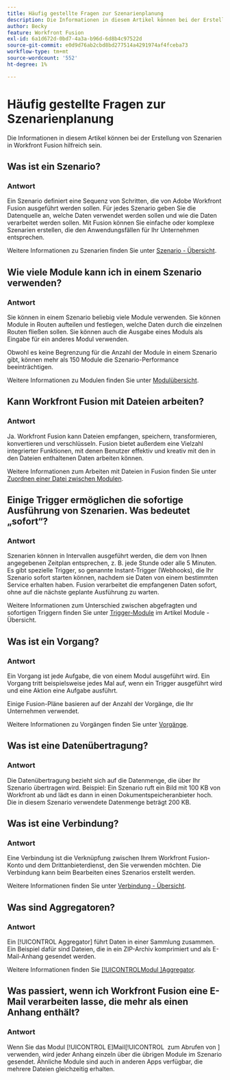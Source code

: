 ```yaml
---
title: Häufig gestellte Fragen zur Szenarienplanung
description: Die Informationen in diesem Artikel können bei der Erstellung von Szenarien in Workfront Fusion hilfreich sein.
author: Becky
feature: Workfront Fusion
exl-id: 6a1d672d-0bd7-4a3a-b96d-6d8b4c97522d
source-git-commit: e0d9d76ab2cbd8bd277514a4291974af4fceba73
workflow-type: tm+mt
source-wordcount: '552'
ht-degree: 1%

---
```


# Häufig gestellte Fragen zur Szenarienplanung

Die Informationen in diesem Artikel können bei der Erstellung von Szenarien in Workfront Fusion hilfreich sein.

## Was ist ein Szenario?

### Antwort

Ein Szenario definiert eine Sequenz von Schritten, die von Adobe Workfront Fusion ausgeführt werden sollen. Für jedes Szenario geben Sie die Datenquelle an, welche Daten verwendet werden sollen und wie die Daten verarbeitet werden sollen. Mit Fusion können Sie einfache oder komplexe Szenarien erstellen, die den Anwendungsfällen für Ihr Unternehmen entsprechen.

Weitere Informationen zu Szenarien finden Sie unter [Szenario - Übersicht](/help/workfront-fusion/get-started-with-fusion/understand-fusion/scenario-overview.md).

## Wie viele Module kann ich in einem Szenario verwenden?

### Antwort

Sie können in einem Szenario beliebig viele Module verwenden. Sie können Module in Routen aufteilen und festlegen, welche Daten durch die einzelnen Routen fließen sollen. Sie können auch die Ausgabe eines Moduls als Eingabe für ein anderes Modul verwenden.

Obwohl es keine Begrenzung für die Anzahl der Module in einem Szenario gibt, können mehr als 150 Module die Szenario-Performance beeinträchtigen.

Weitere Informationen zu Modulen finden Sie unter [Modulübersicht](/help/workfront-fusion/get-started-with-fusion/understand-fusion/module-overview.md).

## Kann Workfront Fusion mit Dateien arbeiten?

### Antwort

Ja. Workfront Fusion kann Dateien empfangen, speichern, transformieren, konvertieren und verschlüsseln. Fusion bietet außerdem eine Vielzahl integrierter Funktionen, mit denen Benutzer effektiv und kreativ mit den in den Dateien enthaltenen Daten arbeiten können.

Weitere Informationen zum Arbeiten mit Dateien in Fusion finden Sie unter [Zuordnen einer Datei zwischen Modulen](/help/workfront-fusion/create-scenarios/map-data/map-files.md).

## Einige Trigger ermöglichen die sofortige Ausführung von Szenarien. Was bedeutet „sofort“?

### Antwort

Szenarien können in Intervallen ausgeführt werden, die dem von Ihnen angegebenen Zeitplan entsprechen, z. B. jede Stunde oder alle 5 Minuten. Es gibt spezielle Trigger, so genannte Instant-Trigger (Webhooks), die Ihr Szenario sofort starten können, nachdem sie Daten von einem bestimmten Service erhalten haben. Fusion verarbeitet die empfangenen Daten sofort, ohne auf die nächste geplante Ausführung zu warten.

Weitere Informationen zum Unterschied zwischen abgefragten und sofortigen Triggern finden Sie unter [Trigger-Module](/help/workfront-fusion/get-started-with-fusion/understand-fusion/module-overview.md#trigger-modules) im Artikel Module - Übersicht.

## Was ist ein Vorgang?

### Antwort

Ein Vorgang ist jede Aufgabe, die von einem Modul ausgeführt wird. Ein Vorgang tritt beispielsweise jedes Mal auf, wenn ein Trigger ausgeführt wird und eine Aktion eine Aufgabe ausführt.

Einige Fusion-Pläne basieren auf der Anzahl der Vorgänge, die Ihr Unternehmen verwendet.

Weitere Informationen zu Vorgängen finden Sie unter [Vorgänge](/help/workfront-fusion/set-up-and-manage-workfront-fusion/licensing-operations-overview/operations-in-workfront-fusion.md).

## Was ist eine Datenübertragung?

### Antwort

Die Datenübertragung bezieht sich auf die Datenmenge, die über Ihr Szenario übertragen wird. Beispiel: Ein Szenario ruft ein Bild mit 100 KB von Workfront ab und lädt es dann in einen Dokumentspeicheranbieter hoch. Die in diesem Szenario verwendete Datenmenge beträgt 200 KB.

## Was ist eine Verbindung?

### Antwort

Eine Verbindung ist die Verknüpfung zwischen Ihrem Workfront Fusion-Konto und dem Drittanbieterdienst, den Sie verwenden möchten. Die Verbindung kann beim Bearbeiten eines Szenarios erstellt werden.

Weitere Informationen finden Sie unter [Verbindung - Übersicht](/help/workfront-fusion/get-started-with-fusion/understand-fusion/connection-overview.md).

## Was sind Aggregatoren?

### Antwort

Ein [!UICONTROL Aggregator] führt Daten in einer Sammlung zusammen. Ein Beispiel dafür sind Dateien, die in ein ZIP-Archiv komprimiert und als E-Mail-Anhang gesendet werden.

Weitere Informationen finden Sie [[!UICONTROL &#x200B; Modul &#x200B;]Aggregator](/help/workfront-fusion/references/modules/aggregator-module.md).

## Was passiert, wenn ich Workfront Fusion eine E-Mail verarbeiten lasse, die mehr als einen Anhang enthält?

### Antwort

Wenn Sie das Modul [!UICONTROL E]Mail[!UICONTROL &#x200B; zum Abrufen von &#x200B;] verwenden, wird jeder Anhang einzeln über die übrigen Module im Szenario gesendet. Ähnliche Module sind auch in anderen Apps verfügbar, die mehrere Dateien gleichzeitig erhalten.
